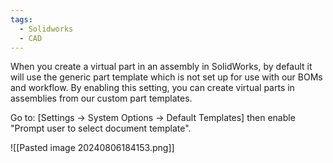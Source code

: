 ```yaml
---
tags:
  - Solidworks
  - CAD
---
```

When you create a virtual part in an assembly in SolidWorks, by default it will use the generic part template which is not set up for use with our BOMs and workflow. By enabling this setting, you can create virtual parts in assemblies from our custom part templates.

Go to: \[Settings -> System Options -> Default Templates] then enable "Prompt user to select document template".

![[Pasted image 20240806184153.png]]
